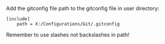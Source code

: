 Add the gitconfig file path to the gitconfig file in user directory:

```
[include]
	path = X:/Configurations/Git/.gitconfig
```

Remember to use slashes not backslashes in path!
